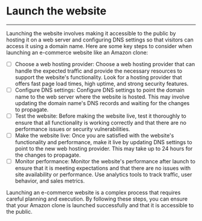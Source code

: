 # Launch the website
---

Launching the website involves making it accessible to the public by hosting it on a web server and configuring DNS settings so that visitors can access it using a domain name. Here are some key steps to consider when launching an e-commerce website like an Amazon clone:

- [ ] Choose a web hosting provider: Choose a web hosting provider that can handle the expected traffic and provide the necessary resources to support the website's functionality. Look for a hosting provider that offers fast page load times, high uptime, and strong security features.
- [ ] Configure DNS settings: Configure DNS settings to point the domain name to the web server where the website is hosted. This may involve updating the domain name's DNS records and waiting for the changes to propagate.
- [ ] Test the website: Before making the website live, test it thoroughly to ensure that all functionality is working correctly and that there are no performance issues or security vulnerabilities.
- [ ] Make the website live: Once you are satisfied with the website's functionality and performance, make it live by updating DNS settings to point to the new web hosting provider. This may take up to 24 hours for the changes to propagate.
- [ ] Monitor performance: Monitor the website's performance after launch to ensure that it is meeting expectations and that there are no issues with site availability or performance. Use analytics tools to track traffic, user behavior, and sales metrics.

Launching an e-commerce website is a complex process that requires careful planning and execution. By following these steps, you can ensure that your Amazon clone is launched successfully and that it is accessible to the public.
